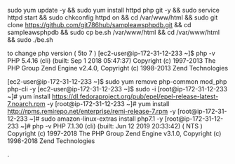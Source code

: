 sudo yum update -y && sudo yum install httpd php git -y && sudo service httpd start && sudo chkconfig httpd on &&  cd /var/www/html  && sudo git clone https://github.com/git786hub/sampleawsphpdb.git  &&  cd sampleawsphpdb && sudo cp be.sh /var/www/html && cd /var/www/html &&  sudo ./be.sh


to change php version ( 5to 7 )
[ec2-user@ip-172-31-12-233 ~]$ php -v
PHP 5.4.16 (cli) (built: Sep  1 2018 05:47:37)
Copyright (c) 1997-2013 The PHP Group
Zend Engine v2.4.0, Copyright (c) 1998-2013 Zend Technologies

[ec2-user@ip-172-31-12-233 ~]$  sudo yum remove php-common mod_php php-cli -y
[ec2-user@ip-172-31-12-233 ~]$ sudo -i
[root@ip-172-31-12-233 ~]#  yum install https://dl.fedoraproject.org/pub/epel/epel-release-latest-7.noarch.rpm -y
[root@ip-172-31-12-233 ~]#  yum install http://rpms.remirepo.net/enterprise/remi-release-7.rpm -y
[root@ip-172-31-12-233 ~]#  sudo amazon-linux-extras install php7.1 -y
[root@ip-172-31-12-233 ~]# php -v
PHP 7.1.30 (cli) (built: Jun 12 2019 20:33:42) ( NTS )
Copyright (c) 1997-2018 The PHP Group
Zend Engine v3.1.0, Copyright (c) 1998-2018 Zend Technologies

.
